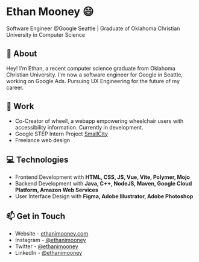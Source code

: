 # Ethan Mooney :smile:
Software Engineer @Google Seattle | Graduate of Oklahoma Christian University in Computer Science

## :raising_hand: About
Hey! I'm Ethan, a recent computer science graduate from Oklahoma Christian University. I'm now a software engineer for Google in Seattle, working on Google Ads. Pursuing UX Engineering for the future of my career.

## :pencil: Work
- Co-Creator of wheell, a webapp empowering wheelchair users with accessibility information. Currently in development.
- Google STEP Intern Project [SmallCity](https://step2020-smallcity.appspot.com)
- Freelance web design

## :computer: Technologies
- Frontend Development with **HTML, CSS, JS, Vue, Vite, Polymer, Mojo**
- Backend Development with **Java, C++, NodeJS, Maven, Google Cloud Platform, Amazon Web Services**
- User Interface Design with **Figma, Adobe Illustrator, Adobe Photoshop**

## :mailbox: Get in Touch
- Website - [ethanimooney.com](https://www.ethanimooney.com/)
- Instagram - [@ethanimooney](https://www.instagram.com/ethanimooney)
- Twitter - [@ethanimooney](https://www/twitter.com/ethanimooney)
- LinkedIn - [@ethanimooney](https://www.linkedin.com/in/ethanimooney)
